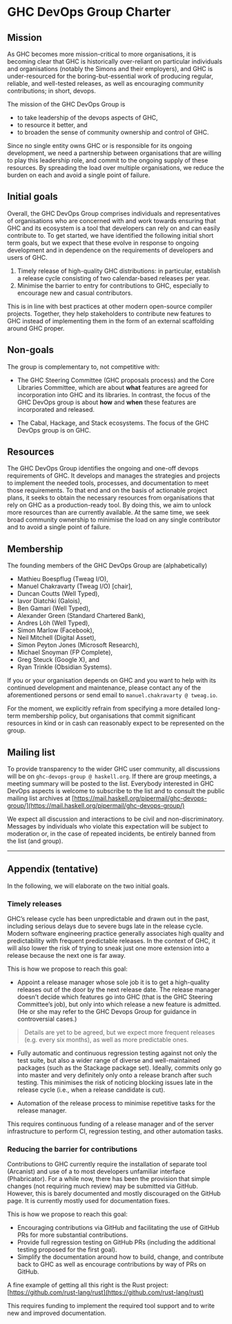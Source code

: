 # GHC DevOps Group Charter

## Mission


As GHC becomes more mission-critical to more organisations, it is becoming clear that
GHC is historically over-reliant on particular individuals and organisations (notably the Simons and their employers), and GHC is under-resourced for the boring-but-essential work of producing regular, reliable, and well-tested releases, as well as encouraging community contributions; in short, devops.


The mission of the GHC DevOps Group is 

- to take leadership of the devops aspects of GHC, 
- to resource it better, and 
- to broaden the sense of community ownership and control of GHC.


Since no single entity owns GHC or is responsible for its ongoing development, we need a partnership between organisations that are willing to play this leadership role, and commit to the ongoing supply of these resources. By spreading the load over multiple organisations, we reduce the burden on each and avoid a single point of failure.

## Initial goals


Overall, the GHC DevOps Group comprises individuals and representatives of organisations who are concerned with and work towards ensuring that GHC and its ecosystem is a tool that developers can rely on and can easily contribute to. To get started, we have identified the following initial short term goals, but we expect that these evolve in response to ongoing development and in dependence on the requirements of developers and users of GHC.

1. Timely release of high-quality GHC distributions: in particular, establish a release cycle consisting of two calendar-based releases per year.
1. Minimise the barrier to entry for contributions to GHC, especially to encourage new and casual contributors.


This is in line with best practices at other modern open-source compiler projects. Together, they help stakeholders to contribute new features to GHC instead of implementing them in the form of an external scaffolding around GHC proper.

## Non-goals


The group is complementary to, not competitive with:

- The GHC Steering Committee (GHC proposals process) and the Core Libraries Committee, which are about **what** features are agreed for incorporation into GHC and its libraries. In contrast, the focus of the GHC DevOps group is about **how** and **when** these features are incorporated and released.

- The Cabal, Hackage, and Stack ecosystems.  The focus of the GHC DevOps group is on GHC.

## Resources


The GHC DevOps Group identifies the ongoing and one-off devops requirements of GHC. It develops and manages the strategies and projects to implement the needed tools, processes, and documentation to meet those requirements. To that end and on the basis of actionable project plans, it seeks to obtain the necessary resources from organisations that rely on GHC as a production-ready tool. By doing this, we aim to unlock more resources than are currently available. At the same time, we seek broad community ownership to minimise the load on any single contributor and to avoid a single point of failure.

## Membership


The founding members of the GHC DevOps Group are (alphabetically) 

- Mathieu Boespflug (Tweag I/O), 
- Manuel Chakravarty (Tweag I/O) \[chair\], 
- Duncan Coutts (Well Typed),
- Iavor Diatchki (Galois),
- Ben Gamari (Well Typed),
- Alexander Green (Standard Chartered Bank),
- Andres Löh (Well Typed),
- Simon Marlow (Facebook), 
- Neil Mitchell (Digital Asset), 
- Simon Peyton Jones (Microsoft Research),
- Michael Snoyman (FP Complete),
- Greg Steuck (Google X), and
- Ryan Trinkle (Obsidian Systems).


If you or your organisation depends on GHC and you want to help with its continued development and maintenance, please contact any of the aforementioned persons or send email to `manuel.chakravarty @ tweag.io`.


For the moment, we explicitly refrain from specifying a more detailed long-term membership policy, but organisations that commit significant resources in kind or in cash can reasonably expect to be represented on the group.

## Mailing list


To provide transparency to the wider GHC user community, all discussions will be on `ghc-devops-group @ haskell.org`. If there are group meetings, a meeting summary will be posted to the list. Everybody interested in GHC DevOps aspects is welcome to subscribe to the list and to consult the public mailing list archives at [https://mail.haskell.org/pipermail/ghc-devops-group/](https://mail.haskell.org/pipermail/ghc-devops-group/)


We expect all discussion and interactions to be civil and non-discriminatory. Messages by individuals who violate this expectation will be subject to moderation or, in the case of repeated incidents, be entirely banned from the list (and group).

---

## Appendix (tentative)


In the following, we will elaborate on the two initial goals.

### Timely releases


GHC’s release cycle has been unpredictable and drawn out in the past, including serious delays due to severe bugs late in the release cycle. Modern software engineering practice generally associates high quality and predictability with frequent predictable releases. In the context of GHC, it will also lower the risk of trying to sneak just one more extension into a release because the next one is far away.


This is how we propose to reach this goal:

- Appoint a release manager whose sole job it is to get a high-quality releases out of the door by the next release date. The release manager doesn’t decide which features go into GHC (that is the GHC Steering Committee’s job), but only into which release a new feature is admitted.   (He or she may refer to the GHC Devops Group for guidance in controversial cases.)

>
>
> Details are yet to be agreed, but we expect more frequent releases (e.g. every six months), as well as more predictable ones.
>
>

- Fully automatic and continuous regression testing against not only the test suite, but also a wider range of diverse and well-maintained packages (such as the Stackage package set). Ideally, commits only go into master and very definitely only onto a release branch after such testing. This minimises the risk of noticing blocking issues late in the release cycle (i.e., when a release candidate is cut).

- Automation of the release process to minimise repetitive tasks for the release manager.


This requires continuous funding of a release manager and of the server infrastructure to perform CI, regression testing, and other automation tasks.

### Reducing the barrier for contributions


Contributions to GHC currently require the installation of separate tool (Arcanist) and use of a to most developers unfamiliar interface (Phabricator). For a while now, there has been the provision that simple changes (not requiring much review) may be submitted via GitHub. However, this is barely documented and mostly discouraged on the GitHub page. It is currently mostly used for documentation fixes.


This is how we propose to reach this goal:

- Encouraging contributions via GitHub and facilitating the use of GitHub PRs for more substantial contributions.
- Provide full regression testing on GitHub PRs (including the additional testing proposed for the first goal).
- Simplify the documentation around how to build, change, and contribute back to GHC as well as encourage contributions by way of PRs on GitHub.


A fine example of getting all this right is the Rust project: [https://github.com/rust-lang/rust](https://github.com/rust-lang/rust)


This requires funding to implement the required tool support and to write new and improved documentation.
